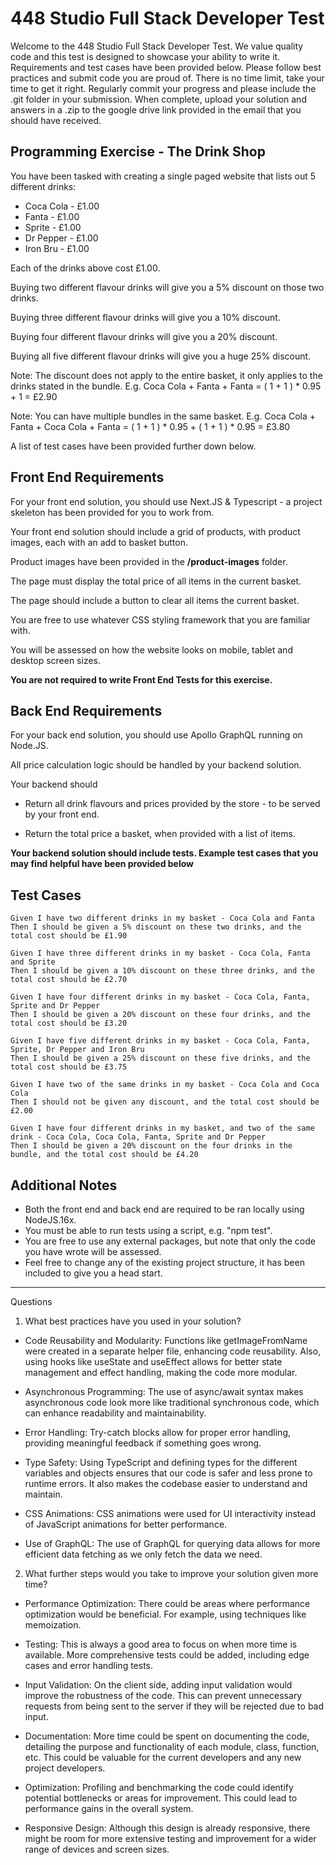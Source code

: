 # 448 Studio Full Stack Developer Test

Welcome to the 448 Studio Full Stack Developer Test. We value quality code and this test is designed to showcase your ability to write it. Requirements and test cases have been provided below. Please follow best practices and submit code you are proud of. There is no time limit, take your time to get it right. Regularly commit your progress and please include the .git folder in your submission. When complete, upload your solution and answers in a .zip to the google drive link provided in the email that you should have received.

## Programming Exercise - The Drink Shop

You have been tasked with creating a single paged website that lists out 5 different drinks:

- Coca Cola - £1.00
- Fanta - £1.00
- Sprite - £1.00
- Dr Pepper - £1.00
- Iron Bru - £1.00

Each of the drinks above cost £1.00.

Buying two different flavour drinks will give you a 5% discount on those two drinks.

Buying three different flavour drinks will give you a 10% discount.

Buying four different flavour drinks will give you a 20% discount.

Buying all five different flavour drinks will give you a huge 25% discount.

Note: The discount does not apply to the entire basket, it only applies to the drinks stated in the bundle.
E.g. Coca Cola + Fanta + Fanta = ( 1 + 1 ) \* 0.95 + 1 = £2.90

Note: You can have multiple bundles in the same basket.
E.g. Coca Cola + Fanta + Coca Cola + Fanta = ( 1 + 1 ) \* 0.95 + ( 1 + 1 ) \* 0.95 = £3.80

A list of test cases have been provided further down below.

## Front End Requirements

For your front end solution, you should use Next.JS & Typescript - a project skeleton has been provided for you to work from.

Your front end solution should include a grid of products, with product images, each with an add to basket button.

Product images have been provided in the **/product-images** folder.

The page must display the total price of all items in the current basket.

The page should include a button to clear all items the current basket.

You are free to use whatever CSS styling framework that you are familiar with.

You will be assessed on how the website looks on mobile, tablet and desktop screen sizes.

**You are not required to write Front End Tests for this exercise.**

## Back End Requirements

For your back end solution, you should use Apollo GraphQL running on Node.JS.

All price calculation logic should be handled by your backend solution.

Your backend should

- Return all drink flavours and prices provided by the store - to be served by your front end.

- Return the total price a basket, when provided with a list of items.

**Your backend solution should include tests. Example test cases that you may find helpful have been provided below**

## Test Cases

```
Given I have two different drinks in my basket - Coca Cola and Fanta
Then I should be given a 5% discount on these two drinks, and the total cost should be £1.90

Given I have three different drinks in my basket - Coca Cola, Fanta and Sprite
Then I should be given a 10% discount on these three drinks, and the total cost should be £2.70

Given I have four different drinks in my basket - Coca Cola, Fanta, Sprite and Dr Pepper
Then I should be given a 20% discount on these four drinks, and the total cost should be £3.20

Given I have five different drinks in my basket - Coca Cola, Fanta, Sprite, Dr Pepper and Iron Bru
Then I should be given a 25% discount on these five drinks, and the total cost should be £3.75

Given I have two of the same drinks in my basket - Coca Cola and Coca Cola
Then I should not be given any discount, and the total cost should be £2.00

Given I have four different drinks in my basket, and two of the same drink - Coca Cola, Coca Cola, Fanta, Sprite and Dr Pepper
Then I should be given a 20% discount on the four drinks in the bundle, and the total cost should be £4.20
```

## Additional Notes

- Both the front end and back end are required to be ran locally using NodeJS.16x.
- You must be able to run tests using a script, e.g. "npm test".
- You are free to use any external packages, but note that only the code you have wrote will be assessed.
- Feel free to change any of the existing project structure, it has been included to give you a head start.

---

Questions

1. What best practices have you used in your solution?

- Code Reusability and Modularity: Functions like getImageFromName were created in a separate helper file, enhancing code reusability. Also, using hooks like useState and useEffect allows for better state management and effect handling, making the code more modular.

- Asynchronous Programming: The use of async/await syntax makes asynchronous code look more like traditional synchronous code, which can enhance readability and maintainability.

- Error Handling: Try-catch blocks allow for proper error handling, providing meaningful feedback if something goes wrong.

- Type Safety: Using TypeScript and defining types for the different variables and objects ensures that our code is safer and less prone to runtime errors. It also makes the codebase easier to understand and maintain.

- CSS Animations: CSS animations were used for UI interactivity instead of JavaScript animations for better performance.

- Use of GraphQL: The use of GraphQL for querying data allows for more efficient data fetching as we only fetch the data we need.


2. What further steps would you take to improve your solution given more time?

- Performance Optimization: There could be areas where performance optimization would be beneficial. For example, using techniques like memoization.

- Testing: This is always a good area to focus on when more time is available. More comprehensive tests could be added, including edge cases and error handling tests.

- Input Validation: On the client side, adding input validation would improve the robustness of the code. This can prevent unnecessary requests from being sent to the server if they will be rejected due to bad input.

- Documentation: More time could be spent on documenting the code, detailing the purpose and functionality of each module, class, function, etc. This could be valuable for the current developers and any new project developers.

- Optimization: Profiling and benchmarking the code could identify potential bottlenecks or areas for improvement. This could lead to performance gains in the overall system.

- Responsive Design: Although this design is already responsive, there might be room for more extensive testing and improvement for a wider range of devices and screen sizes.
